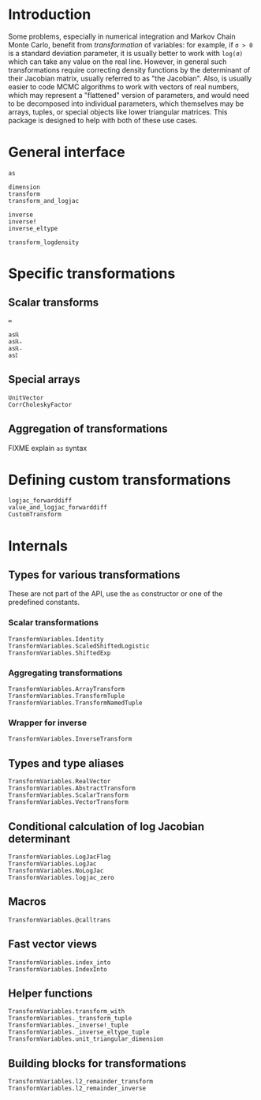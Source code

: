 # Introduction

Some problems, especially in numerical integration and Markov Chain Monte Carlo, benefit from *transformation* of variables: for example, if ``σ > 0`` is a standard deviation parameter, it is usually better to work with `log(σ)` which can take any value on the real line. However, in general such transformations require correcting density functions by the determinant of their Jacobian matrix, usually referred to as "the Jacobian". Also, is usually easier to code MCMC algorithms to work with vectors of real numbers, which may represent a "flattened" version of parameters, and would need to be decomposed into individual parameters, which themselves may be arrays, tuples, or special objects like lower triangular matrices. This package is designed to help with both of these use cases.

# General interface

```@docs
as
```

```@docs
dimension
transform
transform_and_logjac
```

```@docs
inverse
inverse!
inverse_eltype
```

```@docs
transform_logdensity
```

# Specific transformations

## Scalar transforms

```@docs
∞
```

```@docs
asℝ
asℝ₊
asℝ₋
as𝕀
```

## Special arrays

```@docs
UnitVector
CorrCholeskyFactor
```

## Aggregation of transformations

FIXME explain `as` syntax

# Defining custom transformations

```@docs
logjac_forwarddiff
value_and_logjac_forwarddiff
CustomTransform
```

# Internals

## Types for various transformations

These are not part of the API, use the `as` constructor or one of the predefined constants.

### Scalar transformations

```@docs
TransformVariables.Identity
TransformVariables.ScaledShiftedLogistic
TransformVariables.ShiftedExp
```

### Aggregating transformations

```@docs
TransformVariables.ArrayTransform
TransformVariables.TransformTuple
TransformVariables.TransformNamedTuple
```

### Wrapper for inverse

```@docs
TransformVariables.InverseTransform
```

## Types and type aliases

```@docs
TransformVariables.RealVector
TransformVariables.AbstractTransform
TransformVariables.ScalarTransform
TransformVariables.VectorTransform
```

## Conditional calculation of log Jacobian determinant

```@docs
TransformVariables.LogJacFlag
TransformVariables.LogJac
TransformVariables.NoLogJac
TransformVariables.logjac_zero
```

## Macros

```@docs
TransformVariables.@calltrans
```

## Fast vector views

```@docs
TransformVariables.index_into
TransformVariables.IndexInto
```

## Helper functions

```@docs
TransformVariables.transform_with
TransformVariables._transform_tuple
TransformVariables._inverse!_tuple
TransformVariables._inverse_eltype_tuple
TransformVariables.unit_triangular_dimension
```

## Building blocks for transformations

```@docs
TransformVariables.l2_remainder_transform
TransformVariables.l2_remainder_inverse
```
